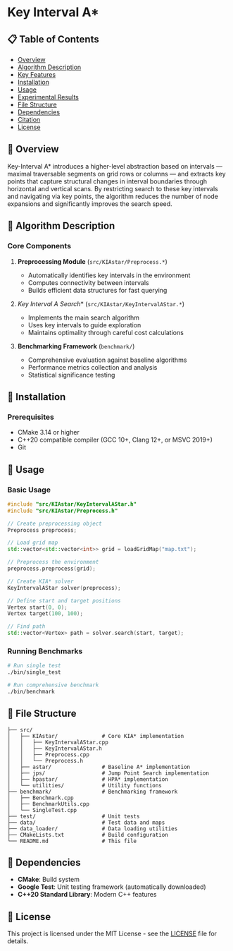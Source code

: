 # Key Interval A*


## 📋 Table of Contents

- [Overview](#overview)
- [Algorithm Description](#algorithm-description)
- [Key Features](#key-features)
- [Installation](#installation)
- [Usage](#usage)
- [Experimental Results](#experimental-results)
- [File Structure](#file-structure)
- [Dependencies](#dependencies)
- [Citation](#citation)
- [License](#license)

## 🎯 Overview
Key-Interval A* introduces a higher-level abstraction based on intervals — maximal traversable segments
on grid rows or columns — and extracts key points that capture structural changes in interval boundaries through horizontal and vertical scans. By restricting search to these key intervals and navigating via key points, the algorithm reduces the number of node expansions and significantly improves the search speed.


## 🔬 Algorithm Description

### Core Components

1. **Preprocessing Module** (`src/KIAstar/Preprocess.*`)
   - Automatically identifies key intervals in the environment
   - Computes connectivity between intervals
   - Builds efficient data structures for fast querying

2. **Key Interval A* Search** (`src/KIAstar/KeyIntervalAStar.*`)
   - Implements the main search algorithm
   - Uses key intervals to guide exploration
   - Maintains optimality through careful cost calculations

3. **Benchmarking Framework** (`benchmark/`)
   - Comprehensive evaluation against baseline algorithms
   - Performance metrics collection and analysis
   - Statistical significance testing


## 🚀 Installation

### Prerequisites

- CMake 3.14 or higher
- C++20 compatible compiler (GCC 10+, Clang 12+, or MSVC 2019+)
- Git


## 📖 Usage

### Basic Usage

```cpp
#include "src/KIAstar/KeyIntervalAStar.h"
#include "src/KIAstar/Preprocess.h"

// Create preprocessing object
Preprocess preprocess;

// Load grid map
std::vector<std::vector<int>> grid = loadGridMap("map.txt");

// Preprocess the environment
preprocess.preprocess(grid);

// Create KIA* solver
KeyIntervalAStar solver(preprocess);

// Define start and target positions
Vertex start(0, 0);
Vertex target(100, 100);

// Find path
std::vector<Vertex> path = solver.search(start, target);
```

### Running Benchmarks

```bash
# Run single test
./bin/single_test

# Run comprehensive benchmark
./bin/benchmark


```


## 📁 File Structure

```
├── src/
│   ├── KIAstar/              # Core KIA* implementation
│   │   ├── KeyIntervalAStar.cpp
│   │   ├── KeyIntervalAStar.h
│   │   ├── Preprocess.cpp
│   │   └── Preprocess.h
│   ├── astar/                # Baseline A* implementation
│   ├── jps/                  # Jump Point Search implementation
│   ├── hpastar/              # HPA* implementation
│   └── utilities/            # Utility functions
├── benchmark/                # Benchmarking framework
│   ├── Benchmark.cpp
│   ├── BenchmarkUtils.cpp
│   └── SingleTest.cpp
├── test/                     # Unit tests
├── data/                     # Test data and maps
├── data_loader/              # Data loading utilities
├── CMakeLists.txt            # Build configuration
└── README.md                 # This file
```

## 🔧 Dependencies

- **CMake**: Build system
- **Google Test**: Unit testing framework (automatically downloaded)
- **C++20 Standard Library**: Modern C++ features


## 📄 License

This project is licensed under the MIT License - see the [LICENSE](LICENSE) file for details.
